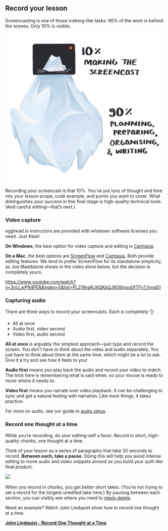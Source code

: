 ## Record your lesson
Screencasting is one of those iceberg-like tasks: 90% of the work is behind the scenes. Only 10% is visible.

![iceberg](/static/illos/ch4_s3_iceberg.png)

Recording your screencast is that 10%. You’ve put tons of thought and time into your lesson scope, code example, and points you want to cover. What distinguishes your success in this final stage is high-quality technical tools. (And careful editing—that’s next.)


### Video capture

egghead.io instructors are provided with whatever software licenses you need. Just #ask!

**On Windows**, the best option for video capture and editing is [Camtasia](https://www.techsmith.com/video-editor.html).

**On a Mac**, the best options are [ScreenFlow](https://www.telestream.net/screenflow/) and [Camtasia](https://www.techsmith.com/video-editor.html). Both provide editing features. We tend to prefer ScreenFlow for its standalone simplicity, as Joe Maddalone shows in the video show below, but the decision is completely yours.


https://www.youtube.com/watch?v=3nlJ_wP9dPE&&index=5&list=PL219naRJXQKbQJ60WxsuGfTFv7_fvna51



### Capturing audio

There are three ways to record your screencasts. Each is completely 👌


- All at once
- Audio first, video second
- Video first, audio second

**All at once** is arguably the simplest approach—just type and record the screen. You don't have to think about the video and audio separately. You just have to think about them at the same time, which might be a lot to ask. Give it a try and see how it feels to you!

**Audio first** means you play back the audio and record your video to match. The trick here is remembering what is said when, so your mouse is ready to move where it needs to.

**Video first** means you narrate over video playback. It can be challenging to sync and get a natural feeling with narration. Like most things, it takes practice.

For more on audio, see our guide to [audio setup](#set-up-your-audio).

### Record one thought at a time

While you’re recording, do your editing-self a favor: Record in short, high-quality chunks, one thought at a time.

Think of your lesson as a series of paragraphs that take 20 seconds to record. **Between each, take a pause**. Doing this will help you avoid intense editing to move audio and video snippets around as you build your quilt-like final product.

![](https://media.giphy.com/media/GJycRLp6zYGFq/giphy.gif)


When you record in chunks, you get better short takes. (You’re not trying to set a record for the longest unedited take here.) By pausing between each section, you can visibly see where you need to [ripple delete](#edit-your-lesson).

Need an example? Watch John Lindquist show how to record one thought at a time.

**[John Lindquist - Record One Thought at a Time](https://egghead.io/lessons/tools-record-one-thought-at-a-time)**
